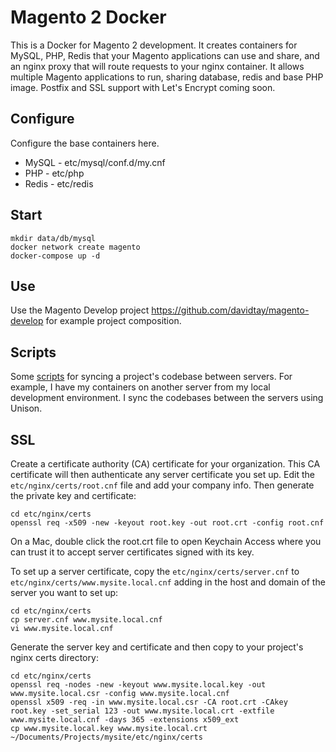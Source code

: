 # Magento 2 Docker

This is a Docker for Magento 2 development. It creates containers for MySQL, PHP, Redis that 
your Magento applications can use and share, and an nginx proxy that will route requests to 
your nginx container. It allows multiple Magento applications to run, sharing database, redis 
and base PHP image. Postfix and SSL support with Let's Encrypt coming soon.


## Configure

Configure the base containers here. 

- MySQL - etc/mysql/conf.d/my.cnf
- PHP - etc/php
- Redis - etc/redis

## Start
```
mkdir data/db/mysql
docker network create magento
docker-compose up -d
```

## Use
Use the Magento Develop project https://github.com/davidtay/magento-develop for example 
project composition.

## Scripts
Some [scripts](scripts/) for syncing a project's codebase between servers. For example, 
I have my containers on another server from my local development environment. I sync the 
codebases between the servers using Unison.

## SSL
Create a certificate authority (CA) certificate for your organization. This CA certificate 
will then authenticate any server certificate you set up. Edit the `etc/nginx/certs/root.cnf` 
file and add your company info. Then generate the private key and certificate:

``` 
cd etc/nginx/certs
openssl req -x509 -new -keyout root.key -out root.crt -config root.cnf
```

On a Mac, double click the root.crt file to open Keychain Access where you can trust it 
to accept server certificates signed with its key. 

To set up a server certificate, copy 
the `etc/nginx/certs/server.cnf` to `etc/nginx/certs/www.mysite.local.cnf` adding in the 
host and domain of the server you want to set up:

```
cd etc/nginx/certs
cp server.cnf www.mysite.local.cnf
vi www.mysite.local.cnf
```

Generate the server key and certificate and then copy to your project's nginx certs directory:

```
cd etc/nginx/certs
openssl req -nodes -new -keyout www.mysite.local.key -out www.mysite.local.csr -config www.mysite.local.cnf
openssl x509 -req -in www.mysite.local.csr -CA root.crt -CAkey root.key -set_serial 123 -out www.mysite.local.crt -extfile www.mysite.local.cnf -days 365 -extensions x509_ext
cp www.mysite.local.key www.mysite.local.crt ~/Documents/Projects/mysite/etc/nginx/certs
```

